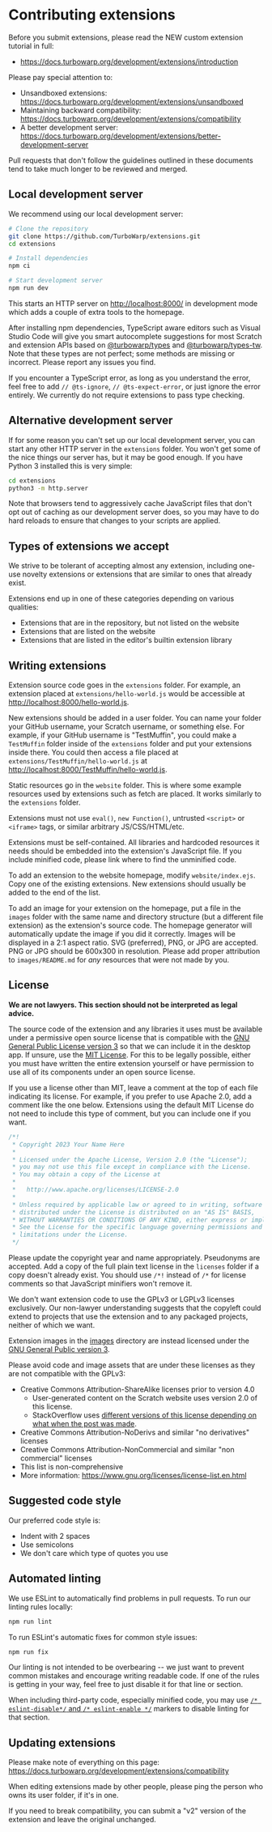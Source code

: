 # Contributing extensions

Before you submit extensions, please read the NEW custom extension tutorial in full:

 - https://docs.turbowarp.org/development/extensions/introduction

Please pay special attention to:

 - Unsandboxed extensions: https://docs.turbowarp.org/development/extensions/unsandboxed
 - Maintaining backward compatibility: https://docs.turbowarp.org/development/extensions/compatibility
 - A better development server: https://docs.turbowarp.org/development/extensions/better-development-server

Pull requests that don't follow the guidelines outlined in these documents tend to take much longer to be reviewed and merged.

## Local development server

We recommend using our local development server:

```bash
# Clone the repository
git clone https://github.com/TurboWarp/extensions.git
cd extensions

# Install dependencies
npm ci

# Start development server
npm run dev
```

This starts an HTTP server on [http://localhost:8000/](http://localhost:8000/) in development mode which adds a couple of extra tools to the homepage.

After installing npm dependencies, TypeScript aware editors such as Visual Studio Code will give you smart autocomplete suggestions for most Scratch and extension APIs based on [@turbowarp/types](https://github.com/TurboWarp/types) and [@turbowarp/types-tw](https://github.com/TurboWarp/types-tw). Note that these types are not perfect; some methods are missing or incorrect. Please report any issues you find.

If you encounter a TypeScript error, as long as you understand the error, feel free to add `// @ts-ignore`, `// @ts-expect-error`, or just ignore the error entirely. We currently do not require extensions to pass type checking.

## Alternative development server

If for some reason you can't set up our local development server, you can start any other HTTP server in the `extensions` folder. You won't get some of the nice things our server has, but it may be good enough. If you have Python 3 installed this is very simple:

```bash
cd extensions
python3 -m http.server
```

Note that browsers tend to aggressively cache JavaScript files that don't opt out of caching as our development server does, so you may have to do hard reloads to ensure that changes to your scripts are applied.

## Types of extensions we accept

We strive to be tolerant of accepting almost any extension, including one-use novelty extensions or extensions that are similar to ones that already exist.

Extensions end up in one of these categories depending on various qualities:

 - Extensions that are in the repository, but not listed on the website
 - Extensions that are listed on the website
 - Extensions that are listed in the editor's builtin extension library

## Writing extensions

Extension source code goes in the `extensions` folder. For example, an extension placed at `extensions/hello-world.js` would be accessible at [http://localhost:8000/hello-world.js](http://localhost:8000/hello-world.js).

New extensions should be added in a user folder. You can name your folder your GitHub username, your Scratch username, or something else. For example, if your GitHub username is "TestMuffin", you could make a `TestMuffin` folder inside of the `extensions` folder and put your extensions inside there. You could then access a file placed at `extensions/TestMuffin/hello-world.js` at [http://localhost:8000/TestMuffin/hello-world.js](http://localhost:8000/TestMuffin/hello-world.js).

Static resources go in the `website` folder. This is where some example resources used by extensions such as fetch are placed. It works similarly to the `extensions` folder.

Extensions must not use `eval()`, `new Function()`, untrusted `<script>` or `<iframe>` tags, or similar arbitrary JS/CSS/HTML/etc.

Extensions must be self-contained. All libraries and hardcoded resources it needs should be embedded into the extension's JavaScript file. If you include minified code, please link where to find the unminified code.

To add an extension to the website homepage, modify `website/index.ejs`. Copy one of the existing extensions. New extensions should usually be added to the end of the list.

To add an image for your extension on the homepage, put a file in the `images` folder with the same name and directory structure (but a different file extension) as the extension's source code. The homepage generator will automatically update the image if you did it correctly. Images will be displayed in a 2:1 aspect ratio. SVG (preferred), PNG, or JPG are accepted. PNG or JPG should be 600x300 in resolution. Please add proper attribution to `images/README.md` for *any* resources that were not made by you.

## License

**We are not lawyers. This section should not be interpreted as legal advice.**

The source code of the extension and any libraries it uses must be available under a permissive open source license that is compatible with the [GNU General Public License version 3](licenses/GPL-3.0.txt) so that we can include it in the desktop app. If unsure, use the [MIT License](licenses/MIT.txt). For this to be legally possible, either you must have written the entire extension yourself or have permission to use all of its components under an open source license.

If you use a license other than MIT, leave a comment at the top of each file indicating its license. For example, if you prefer to use Apache 2.0, add a comment like the one below. Extensions using the default MIT License do not need to include this type of comment, but you can include one if you want.

```js
/*!
 * Copyright 2023 Your Name Here
 * 
 * Licensed under the Apache License, Version 2.0 (the "License");
 * you may not use this file except in compliance with the License.
 * You may obtain a copy of the License at
 *
 *   http://www.apache.org/licenses/LICENSE-2.0
 * 
 * Unless required by applicable law or agreed to in writing, software
 * distributed under the License is distributed on an "AS IS" BASIS,
 * WITHOUT WARRANTIES OR CONDITIONS OF ANY KIND, either express or implied.
 * See the License for the specific language governing permissions and
 * limitations under the License.
 */
```

Please update the copyright year and name appropriately. Pseudonyms are accepted. Add a copy of the full plain text license in the `licenses` folder if a copy doesn't already exist. You should use `/*!` instead of `/*` for license comments so that JavaScript minifiers won't remove it.

We don't want extension code to use the GPLv3 or LGPLv3 licenses exclusively. Our non-lawyer understanding suggests that the copyleft could extend to projects that use the extension and to any packaged projects, neither of which we want.

Extension images in the [images](images) directory are instead licensed under the [GNU General Public version 3](licenses/GPL-3.0.txt).

Please avoid code and image assets that are under these licenses as they are not compatible with the GPLv3:

 - Creative Commons Attribution-ShareAlike licenses prior to version 4.0
   - User-generated content on the Scratch website uses version 2.0 of this license.
   - StackOverflow uses [different versions of this license depending on what when the post was made](https://stackoverflow.com/help/licensing).
 - Creative Commons Attribution-NoDerivs and similar "no derivatives" licenses
 - Creative Commons Attribution-NonCommercial and similar "non commercial" licenses
 - This list is non-comprehensive
 - More information: https://www.gnu.org/licenses/license-list.en.html

## Suggested code style

Our preferred code style is:

 - Indent with 2 spaces
 - Use semicolons
 - We don't care which type of quotes you use

## Automated linting

We use ESLint to automatically find problems in pull requests. To run our linting rules locally:

```bash
npm run lint
```

To run ESLint's automatic fixes for common style issues:

```bash
npm run fix
```

Our linting is not intended to be overbearing -- we just want to prevent common mistakes and encourage writing readable code. If one of the rules is getting in your way, feel free to just disable it for that line or section.

When including third-party code, especially minified code, you may use [`/* eslint-disable*/` and `/* eslint-enable */`](https://eslint.org/docs/latest/user-guide/configuring/rules#disabling-rules) markers to disable linting for that section.

## Updating extensions

Please make note of everything on this page: https://docs.turbowarp.org/development/extensions/compatibility

When editing extensions made by other people, please ping the person who owns its user folder, if it's in one.

If you need to break compatibility, you can submit a "v2" version of the extension and leave the original unchanged.
